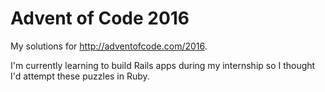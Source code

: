 # Advent of Code 2016

My solutions for http://adventofcode.com/2016.

I'm currently learning to build Rails apps during my internship so I thought I'd attempt these puzzles in Ruby.
